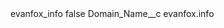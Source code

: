<?xml version="1.0" encoding="UTF-8"?>
<CustomMetadata xmlns="http://soap.sforce.com/2006/04/metadata" xmlns:xsi="http://www.w3.org/2001/XMLSchema-instance" xmlns:xsd="http://www.w3.org/2001/XMLSchema">
    <label>evanfox_info</label>
    <protected>false</protected>
    <values>
        <field>Domain_Name__c</field>
        <value xsi:type="xsd:string">evanfox.info</value>
    </values>
</CustomMetadata>
